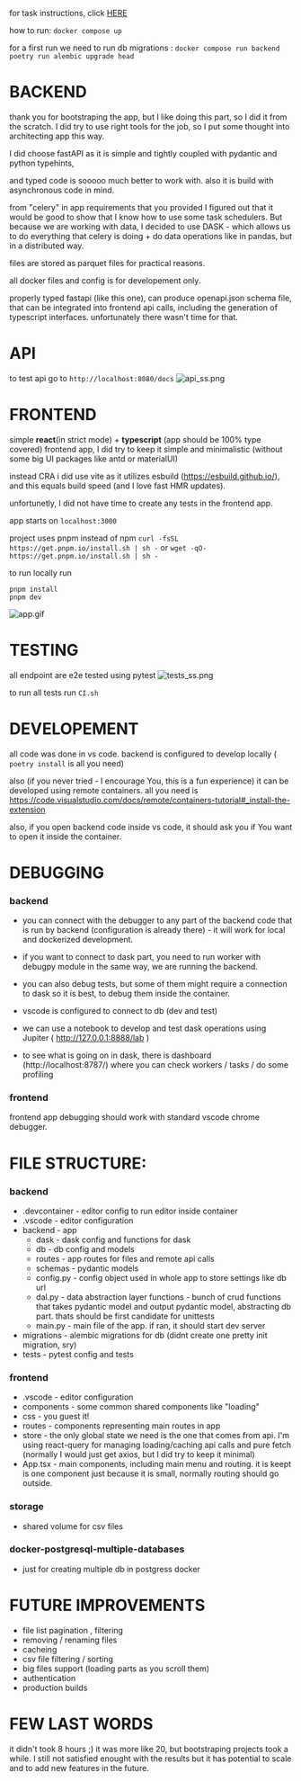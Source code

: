 
for task instructions, click [HERE](instructions.md)

how to run:
```docker compose up```

for a first run we need to run db migrations : 
```docker compose run backend poetry run alembic upgrade head```

# BACKEND

 thank you for bootstraping the app, but I like doing this part, so I did it from the scratch. 
 I did try to use right tools for the job, so I put some thought into architecting app this way.

 I did choose fastAPI as it is simple and tightly coupled with pydantic and python typehints,

 and typed code is sooooo much better to work with.
 also it is build with asynchronous code in mind.

from "celery" in app requirements that you provided I figured out that it would be good to show that I know how to use some task schedulers. But because we are working with data, I decided to use DASK - which allows us to do everything that celery is doing + do data operations like in pandas, but in a distributed way.


 files are stored as parquet files for practical reasons.

 all docker files and config is for developement only. 

properly typed fastapi (like this one), can produce openapi.json schema file, that can be integrated into frontend api calls, including the generation of typescript interfaces. unfortunately there wasn't time for that.

 # API
 to test api go to ```http://localhost:8080/docs```
![api_ss.png](api_ss.png)


# FRONTEND
simple **react**(in strict mode) + **typescript** (app should be 100% type covered) frontend app, I did try to keep it simple and minimalistic (without some big UI packages like antd or materialUI) 

instead CRA i did use vite as it utilizes esbuild (https://esbuild.github.io/), and this equals build speed (and I love fast  HMR updates).

unfortunetly, I did not have time to create any tests in the frontend app.

app starts on ```localhost:3000```

project uses pnpm instead of npm
```curl -fsSL https://get.pnpm.io/install.sh | sh -``` or ```wget -qO- https://get.pnpm.io/install.sh | sh -```

to run locally run

```pnpm install```  
```pnpm dev``` 

![app.gif](app.gif)

# TESTING
all endpoint are e2e tested using pytest
![tests_ss.png](tests_ss.png)

to run all tests run ```CI.sh```

# DEVELOPEMENT
all code was done in vs code. 
backend is configured to develop locally ( ```poetry install``` is all you need)

also (if you never tried - I encourage You, this is a fun experience) it can be developed using remote containers. 
all you need is https://code.visualstudio.com/docs/remote/containers-tutorial#_install-the-extension

also, if you open backend code inside vs code, it should ask you if You want to open it inside the container. 

# DEBUGGING
### backend
 *  you can connect with the debugger to any part of the backend code that is run by backend (configuration is already there) - it will work for local and dockerized development.

 * if you want to connect to dask part, you need to run worker with debugpy module in the same way, we are running the backend.

 * you can also debug tests, but some of them might require a connection to dask so it is best, to debug them inside the container.

 * vscode is configured to connect to db (dev and test)
* we can use a notebook to develop and test dask operations using Jupiter ( http://127.0.0.1:8888/lab )
* to see what is going on in dask, there is dashboard (http://localhost:8787/) where you can check workers / tasks / do some profiling



### frontend
 frontend app debugging should work with standard vscode chrome debugger.


# FILE STRUCTURE:
### backend
* .devcontainer - editor config to run editor inside container
* .vscode - editor configuration
* backend - app
    *   dask - dask config and functions for dask
    *   db  -   db config and models
    *   routes - app routes for files and remote api calls
    *   schemas - pydantic models
    *   config.py - config object used in whole app to store settings like db url
    *   dal.py - data abstraction layer functions - bunch of crud functions that takes pydantic model and output pydantic model, abstracting db part. thats should be first candidate for unittests
    * main.py - main file of the app. if ran, it should start dev server 
* migrations - alembic migrations for db (didnt create one pretty init migration, sry)
* tests - pytest config and tests 


### frontend
 * .vscode - editor configuration
 * components - some common shared components like "loading"
 * css - you guest it!
 * routes - components representing main routes in app
 * store - the only global state we need is the one that comes from api. I'm using react-query for managing loading/caching api calls and pure fetch (normally I would just get axios, but I did try to keep it minimal)
 * App.tsx - main components, including main menu and routing. it is keept is one component just because it is small, normally routing should go outside.

### storage
 * shared volume for csv files
### docker-postgresql-multiple-databases
* just for creating multiple db in postgress docker


# FUTURE IMPROVEMENTS

- file list pagination , filtering
- removing / renaming files
- cacheing
- csv file filtering / sorting 
- big files support (loading parts as you scroll them)
- authentication
- production builds


# FEW LAST WORDS
it didn't took 8 hours ;) it was more like 20, but bootstraping projects took a while. 
I still not satisfied enought with the results but it has potential to scale and to add new features in the future. 
